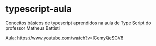 # typescript-aula

Conceitos básicos de typescript aprendidos na aula de Type Script do professor Matheus Battisti

Aula: https://www.youtube.com/watch?v=lCemyQeSCV8
